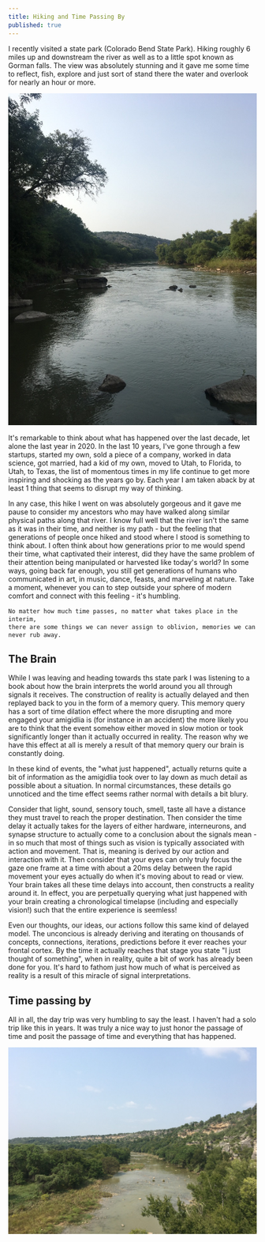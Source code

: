 ```yaml
---
title: Hiking and Time Passing By
published: true
---
```


I recently visited a state park (Colorado Bend State Park). Hiking roughly
6 miles up and downstream the river as well as to a little spot known as
Gorman falls. The view was absolutely stunning and it gave me some time to
reflect, fish, explore and just sort of stand there the water and overlook
for nearly an hour or more.

![Colorado Bend State Park](/assets/B1AB1A42-C5B3-41A9-B5C1-49DAD51E69D9_1_105_c.jpeg)

It's remarkable to think about what has happened
over the last decade, let alone the last year in 2020. In the last 10 years,
I've gone through a few startups, started my own, sold a piece of a company,
worked in data science, got married, had a kid of my own, moved to Utah,
to Florida, to Utah, to Texas, the list of momentous times in my life continue
to get more inspiring and shocking as the years go by. Each year I am taken
aback by at least 1 thing that seems to disrupt my way of thinking.

In any case, this hike I went on was absolutely gorgeous and it gave me pause
to consider my ancestors who may have walked along similar physical paths along that
river. I know full well that the river isn't the same as it was in their time,
and neither is my path - but the feeling that generations of people once hiked and
stood where I stood is something to think about. I often think about how generations
prior to me would spend their time, what captivated their interest, did they have
the same problem of their attention being manipulated or harvested like today's world?
In some ways, going back far enough, you still get generations of humans who communicated
in art, in music, dance, feasts, and marveling at nature. Take a moment, whenever you can
to step outside your sphere of modern comfort and connect with this feeling - it's humbling.

```
No matter how much time passes, no matter what takes place in the interim,
there are some things we can never assign to oblivion, memories we can never rub away.
```

## The Brain

While I was leaving and heading towards ths state park I was listening to a book about
how the brain interprets the world around you all through signals it receives. The
construction of reality is actually delayed and then replayed back to you in the
form of a memory query. This memory query has a sort of time dilation effect where
the more disrupting and more engaged your amigidlia is (for instance in an accident)
the more likely you are to think that the event somehow either moved in slow motion
or took significantly longer than it actually occurred in reality. The reason why we have this
effect at all is merely a result of that memory query our brain is constantly doing.

In these kind of events, the "what just happened", actually returns quite a
bit of information as the amigidlia took over to lay down as much detail as possible
about a situation. In normal circumstances, these details go unnoticed and the
time effect seems rather normal with details a bit blury.

Consider that light, sound, sensory touch, smell, taste all have a distance they must travel to reach
the proper destination. Then consider the time delay it actually takes for the
layers of either hardware, interneurons, and synapse structure to actually
come to a conclusion about the signals mean - in so much that most of things such as
vision is typically associated with action and movement. That is, meaning is derived
by our action and interaction with it. Then consider that your eyes can only truly focus
the gaze one frame at a time with about a 20ms delay between the rapid movement
your eyes actually do when it's moving about to read or view. Your brain takes all
these time delays into account, then constructs a reality around it. In effect,
you are perpetually querying what just happened with your brain creating a chronological
timelapse (including and especially vision!) such that the entire experience is seemless!

Even our thoughts, our ideas, our actions follow this same kind of delayed model.
The unconcious is already deriving and iterating on thousands of concepts, connections, iterations, predictions before it ever reaches your
frontal cortex. By the time it actually reaches that stage you state "I just thought of something",
when in reality, quite a bit of work has already been done for you. It's hard to fathom
just how much of what is perceived as reality is a result of this miracle of signal interpretations.

## Time passing by

All in all, the day trip was very humbling to say the least. I haven't had a solo trip like
this in years. It was truly a nice way to just honor the passage of time and posit the passage
of time and everything that has happened.

![Colorado Bend State Park](/assets/1700B4D7-8E69-436A-AEB2-7C3E16B5BC8D_1_105_c.jpeg)
